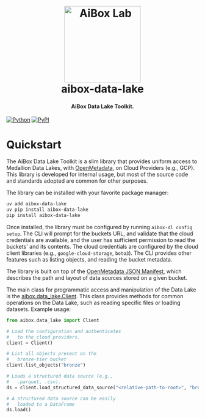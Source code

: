 <h1 align="center">
  <br>
  <a href="https://aiboxlab.org/en/"><img src="https://aiboxlab.org/img/logo-aibox.png" alt="AiBox Lab" width="200"></a>
  <br>
  aibox-data-lake
  <br>
</h1>

<h4 align="center">AiBox Data Lake Toolkit.</h4>


[![Python](https://img.shields.io/pypi/pyversions/aibox-data-lake.svg)](https://badge.fury.io/py/aibox-data-lake)
[![PyPI](https://badge.fury.io/py/aibox-data-lake.svg)](https://badge.fury.io/py/aibox-data-lake)

# Quickstart

The AiBox Data Lake Toolkit is a slim library that provides uniform access to Medallion Data Lakes, with [OpenMetadata](https://docs.open-metadata.org/latest/connectors/storage), on Cloud Providers (e.g., GCP). This library is developed for internal usage, but most of the source code and standards adopted are common for other purposes.

The library can be installed with your favorite package manager:

```sh
uv add aibox-data-lake
uv pip install aibox-data-lake
pip install aibox-data-lake
```

Once installed, the library must be configured by running `aibox-dl config setup`. The CLI will prompt for the buckets URL, and validate that the cloud credentials are available, and the user has sufficient permission to read the buckets' and its contents. The cloud credentials are configured by the cloud client libraries (e.g., `google-cloud-storage`, `boto3`). The CLI provides other features such as listing objects, and reading the bucket metadata.

The library is built on top of the [OpenMetadata JSON Manifest](https://docs.open-metadata.org/latest/connectors/storage), which describes the path and layout of data sources stored on a given bucket.

The main class for programmatic access and manipulation of the Data Lake is the [aibox.data_lake.Client](./src/aibox/data_lake/client.py). This class provides methods for common operations on the Data Lake, such as reading specific files or loading datasets. Example usage:

```python
from aibox.data_lake import Client

# Load the configuration and authenticates
#   to the cloud providers.
client = Client()

# List all objects present on the
#   bronze-tier bucket
client.list_objects("bronze")

# Loads a structured data source (e.g.,
#   .parquet, .csv).
ds = client.load_structured_data_source("<relative-path-to-root>", "bronze")

# A structured data source can be easily
#   loaded to a DataFrame
ds.load()
```
